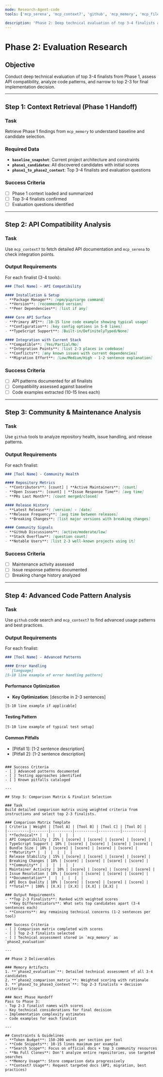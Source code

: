 ```yaml
---
mode: Research-Agent-code
tools: ['mcp_serena', 'mcp_context7', 'github', 'mcp_memory', 'mcp_filesystem']

description: 'Phase 2: Deep technical evaluation of top 3-4 finalists and narrow to top 2-3 for final decision'
---
```


# Phase 2: Evaluation Research

## Objective
Conduct deep technical evaluation of top 3-4 finalists from Phase 1, assess API compatibility, analyze code patterns, and narrow to top 2-3 for final implementation decision.

---

## Step 1: Context Retrieval (Phase 1 Handoff)

### Task
Retrieve Phase 1 findings from `mcp_memory` to understand baseline and candidate selection.

### Required Data
- **`baseline_snapshot`**: Current project architecture and constraints
- **`phase1_candidates`**: All discovered candidates with initial scores
- **`phase1_to_phase2_context`**: Top 3-4 finalists and evaluation questions

### Success Criteria
- [ ] Phase 1 context loaded and summarized
- [ ] Top 3-4 finalists confirmed
- [ ] Evaluation questions identified

---

## Step 2: API Compatibility Analysis

### Task
Use `mcp_context7` to fetch detailed API documentation and `mcp_serena` to check integration points.

### Output Requirements
For each finalist (3-4 tools):
```markdown
### [Tool Name] - API Compatibility

#### Installation & Setup
- **Package Manager**: [npm/pip/cargo command]
- **Version**: [recommended version]
- **Peer Dependencies**: [list if any]

#### Core API Surface
- **Primary API**: [10-15 line code example showing typical usage]
- **Configuration**: [key config options in 5-8 lines]
- **TypeScript Support**: [Built-in/DefinitelyTyped/None]

#### Integration with Current Stack
- **Compatible**: [Yes/Partial/No]
- **Integration Points**: [list 2-3 places in codebase]
- **Conflicts**: [any known issues with current dependencies]
- **Migration Effort**: [Low/Medium/High - 1-2 sentence explanation]
```

### Success Criteria
- [ ] API patterns documented for all finalists
- [ ] Compatibility assessed against baseline
- [ ] Code examples extracted (10-15 lines each)

---

## Step 3: Community & Maintenance Analysis

### Task
Use `github` tools to analyze repository health, issue handling, and release patterns.

### Output Requirements
For each finalist:
```markdown
### [Tool Name] - Community Health

#### Repository Metrics
- **Contributors**: [count] | **Active Maintainers**: [count]
- **Open Issues**: [count] | **Issue Response Time**: [avg time]
- **PRs Last Month**: [count merged/closed]

#### Release History
- **Latest Release**: [version] - [date]
- **Release Frequency**: [avg time between releases]
- **Breaking Changes**: [list major versions with breaking changes]

#### Community Signals
- **GitHub Discussions**: [active/moderate/low]
- **Stack Overflow**: [question count]
- **Notable Users**: [list 2-3 well-known projects using it]
```

### Success Criteria
- [ ] Maintenance activity assessed
- [ ] Issue response patterns documented
- [ ] Breaking change history analyzed

---

## Step 4: Advanced Code Pattern Analysis

### Task
Use `github` code search and `mcp_context7` to find advanced usage patterns and best practices.

### Output Requirements
For each finalist:
```markdown
### [Tool Name] - Advanced Patterns

#### Error Handling
```[language]
[5-10 line example of error handling pattern]
```

#### Performance Optimization
- **Key Optimization**: [describe in 2-3 sentences]
```[language]
[5-10 line example if applicable]
```

#### Testing Pattern
```[language]
[5-10 line example of typical test setup]
```

#### Common Pitfalls
- [Pitfall 1]: [1-2 sentence description]
- [Pitfall 2]: [1-2 sentence description]
```

### Success Criteria
- [ ] Advanced patterns documented
- [ ] Testing approaches identified
- [ ] Known pitfalls cataloged

---

## Step 5: Comparison Matrix & Finalist Selection

### Task
Build detailed comparison matrix using weighted criteria from instructions and select top 2-3 finalists.

### Comparison Matrix Template
| Criteria | Weight | [Tool A] | [Tool B] | [Tool C] | [Tool D] |
|----------|--------|----------|----------|----------|----------|
| **Technical** |  |  |  |  |  |
| API Compatibility | 25% | [score] | [score] | [score] | [score] |
| TypeScript Support | 10% | [score] | [score] | [score] | [score] |
| Bundle Size | 10% | [score] | [score] | [score] | [score] |
| **Maturity** |  |  |  |  |  |
| Release Stability | 15% | [score] | [score] | [score] | [score] |
| Breaking Changes | 10% | [score] | [score] | [score] | [score] |
| **Community** |  |  |  |  |  |
| Maintainer Activity | 10% | [score] | [score] | [score] | [score] |
| Issue Resolution | 10% | [score] | [score] | [score] | [score] |
| **Documentation** |  |  |  |  |  |
| API Docs Quality | 10% | [score] | [score] | [score] | [score] |
| **Total** | 100% | [X.X] | [X.X] | [X.X] | [X.X] |

### Output Requirements
- **Top 2-3 Finalists**: Ranked with weighted scores
- **Key Differentiators**: What sets top candidates apart (3-4 sentences each)
- **Concerns**: Any remaining technical concerns (1-2 sentences per tool)

### Success Criteria
- [ ] Comparison matrix completed with scores
- [ ] Top 2-3 finalists selected
- [ ] Technical assessment stored in `mcp_memory` as `phase2_evaluation`

---

## Phase 2 Deliverables

### Memory Artifacts
1. **`phase2_evaluation`**: Detailed technical assessment of all 3-4 candidates
2. **`phase2_comparison_matrix`**: Weighted scoring with rationale
3. **`phase2_to_phase3_context`**: Top 2-3 finalists + decision criteria

### Next Phase Handoff
Pass to Phase 3:
- Top 2-3 finalist names with scores
- Key technical considerations for final decision
- Implementation complexity estimates
- Code examples for each finalist

---

## Constraints & Guidelines
- **Token Budget**: 150-200 words per section per tool
- **Code Snippets**: 10-15 lines maximum per example
- **Search Scope**: Focus on official docs + top 3 community resources
- **No Full Clones**: Don't analyze entire repositories, use targeted searches
- **Memory Usage**: Store comparison data progressively
- **Context7 Usage**: Request targeted docs (API, migration, best practices)
